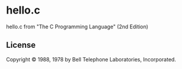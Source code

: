 # hello.c
hello.c from "The C Programming Language" (2nd Edition)

## License
Copyright © 1988, 1978 by Bell Telephone Laboratories, Incorporated.
